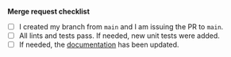 **Merge request checklist**

-   [ ] I created my branch from `main` and I am issuing the PR to `main`.
-   [ ] All lints and tests pass. If needed, new unit tests were added.
-   [ ] If needed, the [documentation](https://github.com/mistic100/Photo-Sphere-Viewer/tree/main/docs) has been updated.
